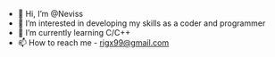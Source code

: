 - 👋 Hi, I’m @Neviss
- 👀 I’m interested in developing my skills as a coder and programmer
- 🌱 I’m currently learning C/C++
- 📫 How to reach me - rigx99@gmail.com

<!---
Neviss/Neviss is a ✨ special ✨ repository because its `README.md` (this file) appears on your GitHub profile.
You can click the Preview link to take a look at your changes.
--->

